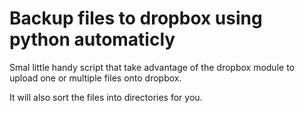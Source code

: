 # Backup files to dropbox using python automaticly

Smal little handy script that take advantage of the dropbox module to upload one or multiple files onto dropbox.

It will also sort the files into directories for you.

